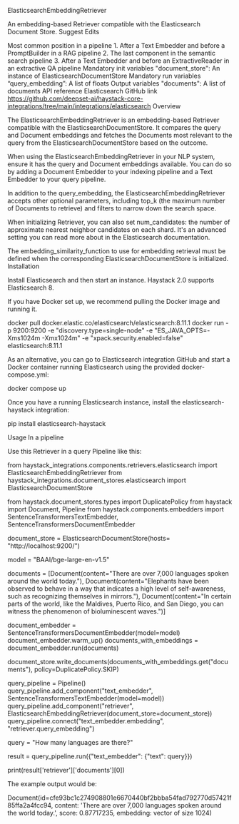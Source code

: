 ElasticsearchEmbeddingRetriever

An embedding-based Retriever compatible with the Elasticsearch Document Store.
Suggest Edits
	
Most common position in a pipeline	1. After a Text Embedder and before a PromptBuilder in a RAG pipeline 2. The last component in the semantic search pipeline 3. After a Text Embedder and before an ExtractiveReader in an extractive QA pipeline
Mandatory init variables	"document_store": An instance of ElasticsearchDocumentStore
Mandatory run variables	“query_embedding”: A list of floats
Output variables	"documents": A list of documents
API reference	Elasticsearch
GitHub link	https://github.com/deepset-ai/haystack-core-integrations/tree/main/integrations/elasticsearch
Overview

The ElasticsearchEmbeddingRetriever is an embedding-based Retriever compatible with the ElasticsearchDocumentStore. It compares the query and Document embeddings and fetches the Documents most relevant to the query from the ElasticsearchDocumentStore based on the outcome.

When using the ElasticsearchEmbeddingRetriever in your NLP system, ensure it has the query and Document embeddings available. You can do so by adding a Document Embedder to your indexing pipeline and a Text Embedder to your query pipeline.

In addition to the query_embedding, the ElasticsearchEmbeddingRetriever accepts other optional parameters, including top_k (the maximum number of Documents to retrieve) and filters to narrow down the search space.

When initializing Retriever, you can also set num_candidates: the number of approximate nearest neighbor candidates on each shard. It's an advanced setting you can read more about in the Elasticsearch documentation.

The embedding_similarity_function to use for embedding retrieval must be defined when the corresponding ElasticsearchDocumentStore is initialized.
Installation

Install Elasticsearch and then start an instance. Haystack 2.0 supports Elasticsearch 8.

If you have Docker set up, we recommend pulling the Docker image and running it.

docker pull docker.elastic.co/elasticsearch/elasticsearch:8.11.1
docker run -p 9200:9200 -e "discovery.type=single-node" -e "ES_JAVA_OPTS=-Xms1024m -Xmx1024m" -e "xpack.security.enabled=false" elasticsearch:8.11.1

As an alternative, you can go to Elasticsearch integration GitHub and start a Docker container running Elasticsearch using the provided docker-compose.yml:

docker compose up

Once you have a running Elasticsearch instance, install the elasticsearch-haystack integration:

pip install elasticsearch-haystack

Usage
In a pipeline

Use this Retriever in a query Pipeline like this:

from haystack_integrations.components.retrievers.elasticsearch import ElasticsearchEmbeddingRetriever
from haystack_integrations.document_stores.elasticsearch import ElasticsearchDocumentStore

from haystack.document_stores.types import DuplicatePolicy
from haystack import Document, Pipeline
from haystack.components.embedders import SentenceTransformersTextEmbedder, SentenceTransformersDocumentEmbedder

document_store = ElasticsearchDocumentStore(hosts= "http://localhost:9200/")

model = "BAAI/bge-large-en-v1.5"

documents = [Document(content="There are over 7,000 languages spoken around the world today."),
						Document(content="Elephants have been observed to behave in a way that indicates a high level of self-awareness, such as recognizing themselves in mirrors."),
						Document(content="In certain parts of the world, like the Maldives, Puerto Rico, and San Diego, you can witness the phenomenon of bioluminescent waves.")]

document_embedder = SentenceTransformersDocumentEmbedder(model=model)  
document_embedder.warm_up()
documents_with_embeddings = document_embedder.run(documents)

document_store.write_documents(documents_with_embeddings.get("documents"), policy=DuplicatePolicy.SKIP)

query_pipeline = Pipeline()
query_pipeline.add_component("text_embedder", SentenceTransformersTextEmbedder(model=model))
query_pipeline.add_component("retriever", ElasticsearchEmbeddingRetriever(document_store=document_store))
query_pipeline.connect("text_embedder.embedding", "retriever.query_embedding")

query = "How many languages are there?"

result = query_pipeline.run({"text_embedder": {"text": query}})

print(result['retriever']['documents'][0])

The example output would be:

Document(id=cfe93bc1c274908801e6670440bf2bbba54fad792770d57421f85ffa2a4fcc94, content: 'There are over 7,000 languages spoken around the world today.', score: 0.87717235, embedding: vector of size 1024)

